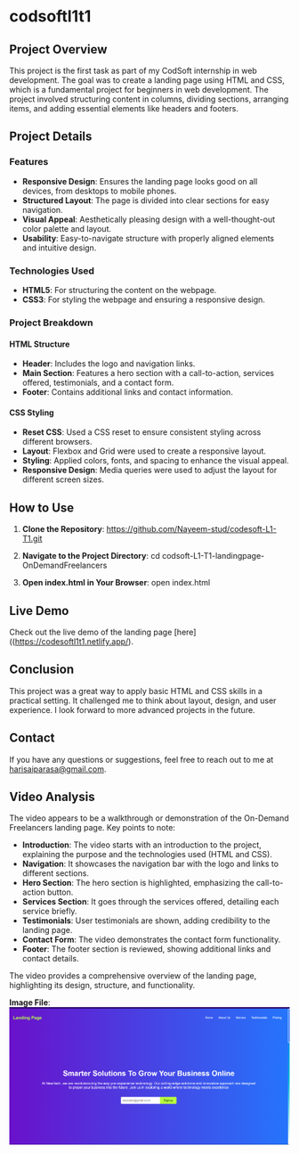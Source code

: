 # codsoftl1t1

## Project Overview
This project is the first task as part of my CodSoft internship in web development. The goal was to create a landing page using HTML and CSS, which is a fundamental project for beginners in web development. The project involved structuring content in columns, dividing sections, arranging items, and adding essential elements like headers and footers.

## Project Details

### Features
- **Responsive Design**: Ensures the landing page looks good on all devices, from desktops to mobile phones.
- **Structured Layout**: The page is divided into clear sections for easy navigation.
- **Visual Appeal**: Aesthetically pleasing design with a well-thought-out color palette and layout.
- **Usability**: Easy-to-navigate structure with properly aligned elements and intuitive design.

### Technologies Used
- **HTML5**: For structuring the content on the webpage.
- **CSS3**: For styling the webpage and ensuring a responsive design.

### Project Breakdown

#### HTML Structure
- **Header**: Includes the logo and navigation links.
- **Main Section**: Features a hero section with a call-to-action, services offered, testimonials, and a contact form.
- **Footer**: Contains additional links and contact information.

#### CSS Styling
- **Reset CSS**: Used a CSS reset to ensure consistent styling across different browsers.
- **Layout**: Flexbox and Grid were used to create a responsive layout.
- **Styling**: Applied colors, fonts, and spacing to enhance the visual appeal.
- **Responsive Design**: Media queries were used to adjust the layout for different screen sizes.

## How to Use

1. **Clone the Repository**:
https://github.com/Nayeem-stud/codesoft-L1-T1.git

2. **Navigate to the Project Directory**:
cd codsoft-L1-T1-landingpage-OnDemandFreelancers

3. **Open index.html in Your Browser**:
open index.html

## Live Demo
Check out the live demo of the landing page [here]((https://codesoftl1t1.netlify.app/).

## Conclusion
This project was a great way to apply basic HTML and CSS skills in a practical setting. It challenged me to think about layout, design, and user experience. I look forward to more advanced projects in the future.

## Contact
If you have any questions or suggestions, feel free to reach out to me at harisaiparasa@gmail.com.

## Video Analysis
The video appears to be a walkthrough or demonstration of the On-Demand Freelancers landing page. Key points to note:

- **Introduction**: The video starts with an introduction to the project, explaining the purpose and the technologies used (HTML and CSS).
- **Navigation**: It showcases the navigation bar with the logo and links to different sections.
- **Hero Section**: The hero section is highlighted, emphasizing the call-to-action button.
- **Services Section**: It goes through the services offered, detailing each service briefly.
- **Testimonials**: User testimonials are shown, adding credibility to the landing page.
- **Contact Form**: The video demonstrates the contact form functionality.
- **Footer**: The footer section is reviewed, showing additional links and contact details.

The video provides a comprehensive overview of the landing page, highlighting its design, structure, and functionality.

**Image File**: 
![Alt text](LandingPage/page1.png)



